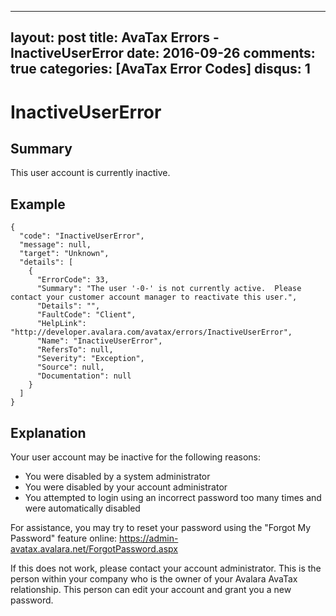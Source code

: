 
---
layout: post
title: AvaTax Errors - InactiveUserError
date: 2016-09-26
comments: true
categories: [AvaTax Error Codes]
disqus: 1
---

# InactiveUserError

## Summary

This user account is currently inactive.

## Example

    {
      "code": "InactiveUserError",
      "message": null,
      "target": "Unknown",
      "details": [
        {
          "ErrorCode": 33,
          "Summary": "The user '-0-' is not currently active.  Please contact your customer account manager to reactivate this user.",
          "Details": "",
          "FaultCode": "Client",
          "HelpLink": "http://developer.avalara.com/avatax/errors/InactiveUserError",
          "Name": "InactiveUserError",
          "RefersTo": null,
          "Severity": "Exception",
          "Source": null,
          "Documentation": null
        }
      ]
    }

## Explanation

Your user account may be inactive for the following reasons:
* You were disabled by a system administrator
* You were disabled by your account administrator
* You attempted to login using an incorrect password too many times and were automatically disabled

For assistance, you may try to reset your password using the "Forgot My Password" feature online: https://admin-avatax.avalara.net/ForgotPassword.aspx

If this does not work, please contact your account administrator.  This is the person within your company who is the owner of your Avalara AvaTax relationship.  This person can edit your account and grant you a new password.